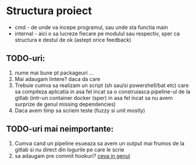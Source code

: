 # Structura proiect

- cmd - de unde va incepe programul, sau unde sta functia main
- internal - aici o sa lucreze fiecare pe modulul sau respectiv, sper ca structura e destul de ok
(astept orice feedback)

## TODO-uri:

1) nume mai bune pt packageuri ...
1) Mai adaugam lintere? daca da care
1) Trebuie cumva sa realizam un script (sh sau/si powershell/bat etc) care sa compileza aplicatia
in asa fel incat sa o construiasca pipeline-ul de la gitlab (intr-un container docker (sper) in asa
fel incat sa nu avem surprize de genul missing dependencies)
1) Daca avem timp sa scriem teste (fuzzy si unit mostly)

## TODO-uri mai neimportante:
1) Cumva cand un pipeline esueaza sa avem un output mai frumos de la gitlab si nu direct din logurile
pe care le scrie
1) sa adaugam pre commit hookuri? [ceva in genul](https://pre-commit.com/)
